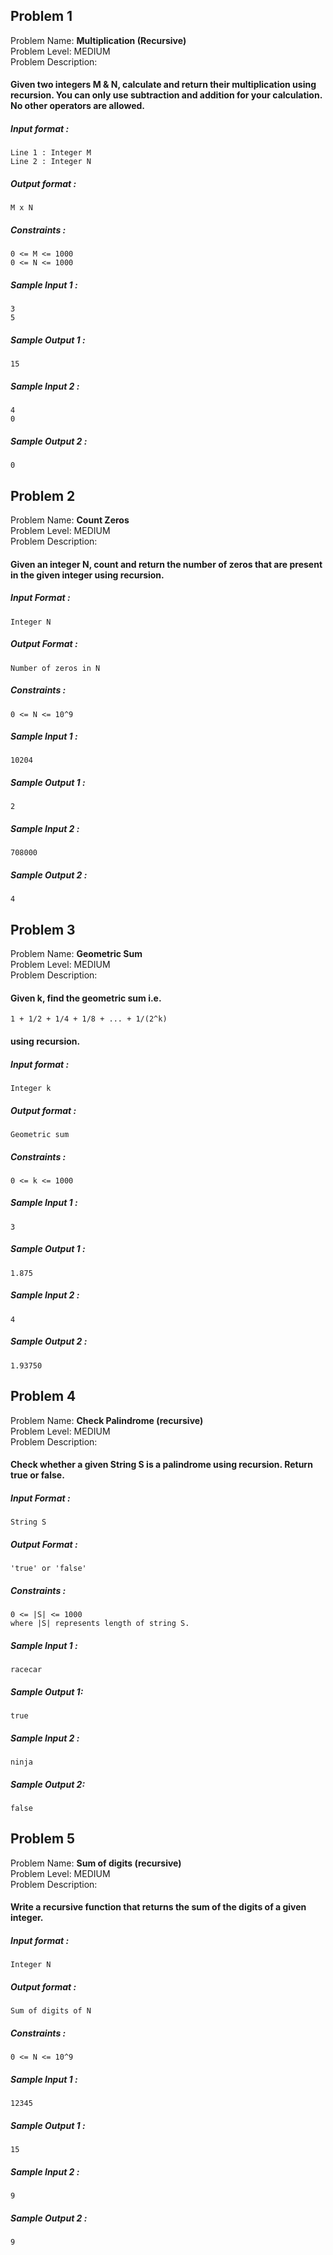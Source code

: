 ## Problem 1

Problem Name: **Multiplication (Recursive)**<br>
Problem Level: MEDIUM<br>
Problem Description:

#### Given two integers M & N, calculate and return their multiplication using recursion. You can only use subtraction and addition for your calculation. No other operators are allowed.

##### Input format :

    Line 1 : Integer M
    Line 2 : Integer N

##### Output format :

    M x N

##### Constraints :

    0 <= M <= 1000
    0 <= N <= 1000

##### Sample Input 1 :

    3
    5

##### Sample Output 1 :

    15

##### Sample Input 2 :

    4
    0

##### Sample Output 2 :

    0

## Problem 2

Problem Name: **Count Zeros**<br>
Problem Level: MEDIUM<br>
Problem Description:

#### Given an integer N, count and return the number of zeros that are present in the given integer using recursion.

##### Input Format :

    Integer N

##### Output Format :

    Number of zeros in N

##### Constraints :

    0 <= N <= 10^9

##### Sample Input 1 :

    10204

##### Sample Output 1 :

    2

##### Sample Input 2 :

    708000

##### Sample Output 2 :

    4

## Problem 3

Problem Name: **Geometric Sum**<br>
Problem Level: MEDIUM<br>
Problem Description:

#### Given k, find the geometric sum i.e.

    1 + 1/2 + 1/4 + 1/8 + ... + 1/(2^k)

#### using recursion.

##### Input format :

    Integer k

##### Output format :

    Geometric sum

##### Constraints :

    0 <= k <= 1000

##### Sample Input 1 :

    3

##### Sample Output 1 :

    1.875

##### Sample Input 2 :

    4

##### Sample Output 2 :

    1.93750

## Problem 4

Problem Name: **Check Palindrome (recursive)**<br>
Problem Level: MEDIUM<br>
Problem Description:

#### Check whether a given String S is a palindrome using recursion. Return true or false.

##### Input Format :

    String S

##### Output Format :

    'true' or 'false'

##### Constraints :

    0 <= |S| <= 1000
    where |S| represents length of string S.

##### Sample Input 1 :

    racecar

##### Sample Output 1:

    true

##### Sample Input 2 :

    ninja

##### Sample Output 2:

    false

## Problem 5

Problem Name: **Sum of digits (recursive)**<br>
Problem Level: MEDIUM<br>
Problem Description:

#### Write a recursive function that returns the sum of the digits of a given integer.

##### Input format :

    Integer N

##### Output format :

    Sum of digits of N

##### Constraints :

    0 <= N <= 10^9

##### Sample Input 1 :

    12345

##### Sample Output 1 :

    15

##### Sample Input 2 :

    9

##### Sample Output 2 :

    9
